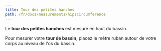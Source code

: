 ```yaml
---
title: Tour des petites hanches
path: /fr/docs/measurements/hipscircumference
---
```


Le **tour des petites hanches** est mesuré en haut du bassin.

Pour mesurer votre **tour de bassin**, placez le mètre ruban autour de votre corps au niveau de l'os du bassin.

